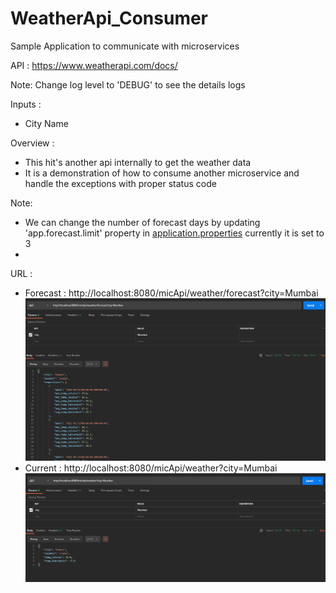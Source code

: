 # WeatherApi_Consumer
Sample Application to communicate with microservices

API : https://www.weatherapi.com/docs/

Note: Change log level to 'DEBUG' to see the details logs

Inputs :
- City Name

Overview :
- This hit's another api internally to get the weather data
- It is a demonstration of how to consume another microservice and handle the exceptions with proper status code

Note:
- We can change the number of forecast days by updating 'app.forecast.limit' property in [application.properties](src/main/resources/application.properties) currently it is set to 3
- 
URL :
- Forecast : http://localhost:8080/micApi/weather/forecast?city=Mumbai ![img.png](img.png)
- Current : http://localhost:8080/micApi/weather?city=Mumbai ![img_1.png](img_1.png)
